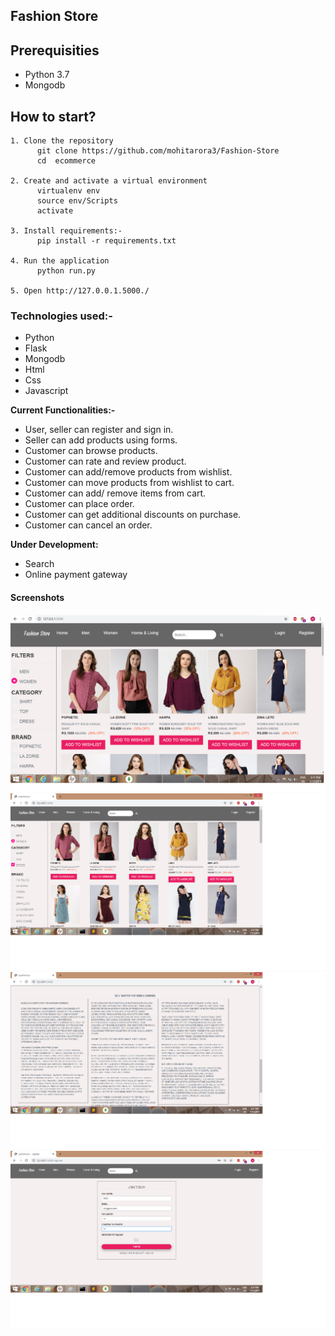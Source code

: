    ## Fashion Store 


## Prerequisities
- Python 3.7
- Mongodb

## How to start?
```
1. Clone the repository
      git clone https://github.com/mohitarora3/Fashion-Store
      cd  ecommerce

2. Create and activate a virtual environment
      virtualenv env 
      source env/Scripts
      activate
   
3. Install requirements:-
      pip install -r requirements.txt
    
4. Run the application
      python run.py
      
5. Open http://127.0.0.1.5000./

```

### Technologies used:-
 - Python
 - Flask
 - Mongodb
 - Html
 - Css
 - Javascript


 **Current Functionalities:-**
- User, seller can register and sign in.
- Seller can add products using forms.
- Customer can browse products.
- Customer can rate and review product.
- Customer can add/remove products from wishlist.
- Customer can move products from wishlist to cart.
- Customer can add/ remove items from cart.
- Customer can place order.
- Customer can get additional discounts on purchase.
- Customer can cancel an order.

**Under Development:**
- Search
- Online payment gateway

#### Screenshots
![image](screenshots/fashion1.png) ![image](screenshots/fashion2.png) ![image](screenshots/fashion3.png) ![image](screenshots/fashion4.png)
